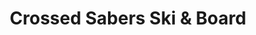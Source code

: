 ---
title: "Crossed Sabers Ski & Board"
url: /raynham/crossed-sabers-ski-and-board/
shop: sports
---